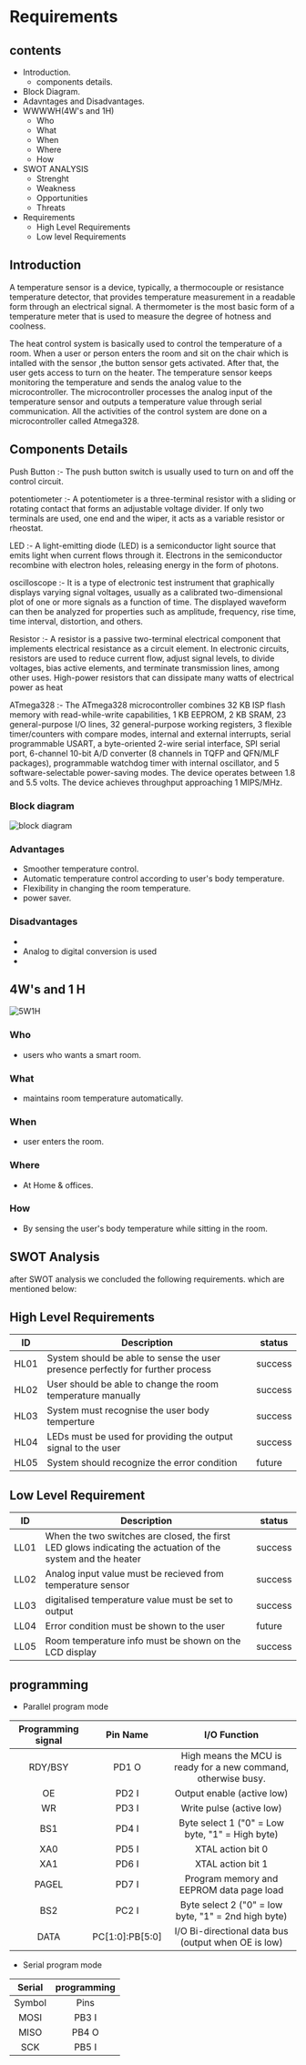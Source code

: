 # Requirements
## contents
* Introduction.
   * components details.
* Block Diagram.
* Adavntages and Disadvantages.
* WWWWH(4W's and 1H)
    * Who
    * What
    * When
    * Where
    * How
* SWOT ANALYSIS
    * Strenght
    * Weakness
    * Opportunities
    * Threats
* Requirements
    * High Level Requirements 
    * Low level Requirements


## Introduction
A temperature sensor is a device, typically, a thermocouple or resistance temperature detector, that provides temperature measurement in a readable form through an electrical signal. A thermometer is the most basic form of a temperature meter that is used to measure the degree of hotness and coolness.

The heat control system is basically used to control the temperature of a room. When a user or person enters the room and sit on the chair which is intalled with the sensor ,the button sensor gets activated. After that, the user gets access to turn on the heater. The temperature sensor keeps monitoring the temperature and sends the analog value to the microcontroller. The microcontroller processes the analog input of the temperature sensor and outputs a temperature value through serial communication. All the activities of the control system are done on a microcontroller called Atmega328.

## Components Details
Push Button :- The push button switch is usually used to turn on and off the control circuit.

potentiometer :- A potentiometer is a three-terminal resistor with a sliding or rotating contact that forms an adjustable voltage divider. If only two terminals are used, one end and the wiper, it acts as a variable resistor or rheostat.

LED :- A light-emitting diode (LED) is a semiconductor light source that emits light when current flows through it. Electrons in the semiconductor recombine with electron holes, releasing energy in the form of photons.

oscilloscope :-  It is a type of electronic test instrument that graphically displays varying signal voltages, usually as a calibrated two-dimensional plot of one or more signals as a function of time. The displayed waveform can then be analyzed for properties such as amplitude, frequency, rise time, time interval, distortion, and others.

 Resistor :- A resistor is a passive two-terminal electrical component that implements electrical resistance as a circuit element. In electronic circuits, resistors are used to reduce current flow, adjust signal levels, to divide voltages, bias active elements, and terminate transmission lines, among other uses. High-power resistors that can dissipate many watts of electrical power as heat 

ATmega328 :- The ATmega328 microcontroller combines 32 KB ISP flash memory with read-while-write capabilities, 1 KB EEPROM, 2 KB SRAM, 23 general-purpose I/O lines, 32 general-purpose working registers, 3 flexible timer/counters with compare modes, internal and external interrupts, serial programmable USART, a byte-oriented 2-wire serial interface, SPI serial port, 6-channel 10-bit A/D converter (8 channels in TQFP and QFN/MLF packages), programmable watchdog timer with internal oscillator, and 5 software-selectable power-saving modes. The device operates between 1.8 and 5.5 volts. The device achieves throughput approaching 1 MIPS/MHz.

### Block diagram
![block diagram](https://user-images.githubusercontent.com/98813747/155710913-fd8eb1f6-e631-4a73-bd78-b0d202db8a72.png)

### Advantages
* Smoother temperature control.
* Automatic temperature control according to user's body temperature.
* Flexibility in changing the room temperature.
* power saver.

### Disadvantages
* 
* Analog to digital conversion is used 
* 

## 4W's and 1 H
![5W1H ](https://user-images.githubusercontent.com/98813747/155713466-6c8882f1-321a-404f-bf56-e03183f33dfa.png)

### Who
* users who wants a smart room.
### What
* maintains room temperature automatically.
### When
* user enters the room.
### Where
* At Home & offices.
### How
* By sensing the user's body temperature while sitting in the room.

## SWOT Analysis 


after SWOT analysis we concluded the following requirements. which are mentioned below:

## High Level Requirements
| ID | Description | status |
| --- | --- | --- |
| HL01 | System should be able to sense the user presence perfectly for further process |  success |
| HL02 | User should be able to change the room temperature manually | success |
| HL03 | System must recognise the user body temperture| success |
| HL04 |  LEDs must be used for providing the output signal to the user | success |
| HL05 | System should recognize the error condition | future | 


## Low Level Requirement
| ID | Description | status |
| --- | --- | --- |
| LL01 | When the two switches are closed, the first LED glows indicating the actuation of the system and the heater | success | 
| LL02 | Analog input value must be recieved from temperature sensor| success | 
| LL03 | digitalised temperature value must be set to output | success |
| LL04 | Error condition must be shown to the user | future |
| LL05 | Room temperature info must be shown on the LCD display | success |

## programming
* Parallel program mode

|Programming signal|	Pin Name|	I/O	Function|
|:--:|:------------------------------------------------------:|:---------:|
|RDY/BSY|	PD1	O|	High means the MCU is ready for a new command, otherwise busy.|
|OE|	PD2	I|	Output enable (active low)|
|WR	|PD3	I	|Write pulse (active low)|
|BS1|	PD4	I	|Byte select 1 ("0" = Low byte, "1" = High byte)|
|XA0	|PD5	I	|XTAL action bit 0|
|XA1|	PD6	I	|XTAL action bit 1|
|PAGEL	|PD7	I	|Program memory and EEPROM data page load|
|BS2|	PC2	I|	Byte select 2 ("0" = low byte, "1" = 2nd high byte)|
|DATA|	PC[1:0]:PB[5:0]	|I/O	Bi-directional data bus (output when OE is low)|


* Serial program mode

|Serial| programming|
|:--:|:------------------------------------------------------:|
|Symbol|	Pins|	I/O	Description|
|MOSI	|PB3	I	|Serial data in|
|MISO|	PB4	O | Serial Data out|
|SCK	|PB5	I	|Serial Clock|
